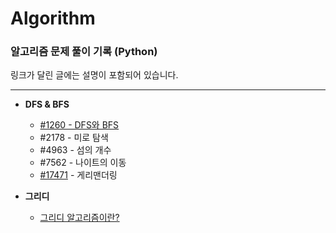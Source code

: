# Algorithm
### 알고리즘 문제 풀이 기록 (Python)


링크가 달린 글에는 설명이 포함되어 있습니다.

---

- **DFS & BFS**
  - [#1260 - DFS와 BFS](https://github.com/ERyukSa/Algorithm/blob/main/DFS&BFS/%231260%20-%20DFS%EC%99%80%20BFS.md)
  - #2178 - 미로 탐색
  - #4963 - 섬의 개수
  - #7562 - 나이트의 이동
  - [#17471](https://github.com/ERyukSa/Algorithm/blob/main/DFS%26BFS/%2317471%20-%20%EA%B2%8C%EB%A6%AC%EB%A7%A8%EB%8D%94%EB%A7%81.md) - 게리맨더링

- **그리디**
  - [그리디 알고리즘이란?](https://github.com/ERyukSa/Algorithm/blob/main/Greedy/Greedy.md)
